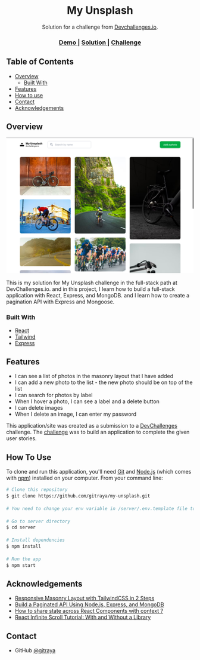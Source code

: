 <h1 align="center">My Unsplash</h1>

<div align="center">
   Solution for a challenge from  <a href="http://devchallenges.io" target="_blank">Devchallenges.io</a>.
</div>

<div align="center">
  <h3>
    <a href="https://my-unsplash-4i4v.onrender.com">
      Demo
    </a>
    <span> | </span>
    <a href="https://github.com/gitraya/my-unsplash">
      Solution
    </a>
    <span> | </span>
    <a href="https://devchallenges.io/challenges/rYyhwJAxMfES5jNQ9YsP">
      Challenge
    </a>
  </h3>
</div>

## Table of Contents

- [Overview](#overview)
  - [Built With](#built-with)
- [Features](#features)
- [How to use](#how-to-use)
- [Contact](#contact)
- [Acknowledgements](#acknowledgements)

## Overview

![screenshot](https://github.com/gitraya/my-unsplash/blob/master/public/overview.png)

This is my solution for My Unsplash challenge in the full-stack path at DevChallenges.io. and in this project, I learn how to build a full-stack application with React, Express, and MongoDB. and I learn how to create a pagination API with Express and Mongoose.

### Built With

- [React](https://reactjs.org/)
- [Tailwind](https://tailwindcss.com/)
- [Express](https://expressjs.com/)

## Features

- I can see a list of photos in the masonry layout that I have added
- I can add a new photo to the list - the new photo should be on top of the list
- I can search for photos by label
- When I hover a photo, I can see a label and a delete button
- I can delete images
- When I delete an image, I can enter my password

This application/site was created as a submission to a [DevChallenges](https://devchallenges.io/challenges) challenge. The [challenge](https://devchallenges.io/challenges/rYyhwJAxMfES5jNQ9YsP) was to build an application to complete the given user stories.

## How To Use

To clone and run this application, you'll need [Git](https://git-scm.com) and [Node.js](https://nodejs.org/en/download/) (which comes with [npm](http://npmjs.com)) installed on your computer. From your command line:

```bash
# Clone this repository
$ git clone https://github.com/gitraya/my-unsplash.git

# You need to change your env variable in /server/.env.template file to your own

# Go to server directory
$ cd server

# Install dependencies
$ npm install

# Run the app
$ npm start
```

## Acknowledgements

- [Responsive Masonry Layout with TailwindCSS in 2 Steps](https://dev.to/kdrbek/responsive-masonry-layout-with-tailwindcss-in-2-steps-4kkj)
- [Build a Paginated API Using Node.js, Express, and MongoDB](https://betterprogramming.pub/build-a-paginated-api-using-node-js-express-and-mongodb-227ed5dc2b4b)
- [How to share state across React Components with context ?](https://www.geeksforgeeks.org/how-to-share-state-across-react-components-with-context/#:~:text=In%20a%20small%20app%2C%20React,every%20level%20of%20the%20tree.)
- [React Infinite Scroll Tutorial: With and Without a Library](https://www.devaradise.com/react-infinite-scroll-tutorial)

## Contact

- GitHub [@gitraya](https://github.com/gitraya)
